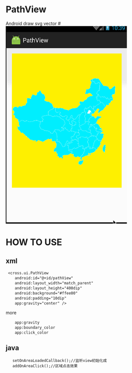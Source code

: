       
# PathView
Android draw svg vector
#![image](https://github.com/crossll/PathView/blob/master/pathview.gif) 
# HOW TO USE
## xml
     <cross.ui.PathView
        android:id="@+id/pathView"
        android:layout_width="match_parent"
        android:layout_height="400dip"
        android:background="#ffee00"
        android:padding="10dip"
        app:gravity="center" />   
        
   more
       
        app:gravity
        app:boundary_color
        app:click_color
## java
       setOnAreaLoadedCallback();//监听view初始化成
       addOnAreaClick();//区域点击效果

        
